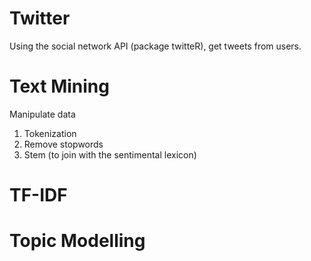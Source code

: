 # Twitter

Using the social network API (package twitteR), get tweets from users. 

# Text Mining

Manipulate data 
  1) Tokenization
  2) Remove stopwords
  3) Stem (to join with the sentimental lexicon)
  
# TF-IDF

# Topic Modelling
